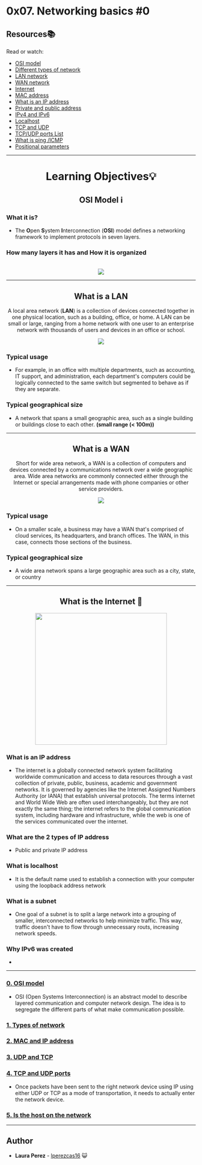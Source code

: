 
# 0x07. Networking basics #0

## Resources:books:
Read or watch:
* [OSI model](https://intranet.hbtn.io/rltoken/ERGikvYsVP3sa9ZdlAAV4w)
* [Different types of network](https://intranet.hbtn.io/rltoken/H2peG3mV1MDDEK9c9FpGjA)
* [LAN network](https://intranet.hbtn.io/rltoken/GLVy5U4Ja4c2BnKYDPwT5Q)
* [WAN network](https://intranet.hbtn.io/rltoken/IghQOBbQi3Y-H82l3s9ERg)
* [Internet](https://intranet.hbtn.io/rltoken/osfQ04v-6oWuX4LdcpMYfQ)
* [MAC address](https://intranet.hbtn.io/rltoken/DjY02-vo10kphmiYSa2Msg)
* [What is an IP address](https://intranet.hbtn.io/rltoken/_pRm6TVS3zWV_cKg51Gn4Q)
* [Private and public address](https://intranet.hbtn.io/rltoken/Tj1tSxadTHv8kS9Q7lzTpQ)
* [IPv4 and IPv6](https://intranet.hbtn.io/rltoken/t9AVXK9jpPJrL5ikz5fvKA)
* [Localhost](https://intranet.hbtn.io/rltoken/uqDHdS73W-CJQakM8vERtQ)
* [TCP and UDP](https://intranet.hbtn.io/rltoken/nOeDjXQrw-N8eFmTBiuzqw)
* [TCP/UDP ports List](https://intranet.hbtn.io/rltoken/gfKJyK0ztzhyNO0SIvVibQ)
* [What is ping /ICMP](https://intranet.hbtn.io/rltoken/OPrB4crHtTLwUynA5YjVNw)
* [Positional parameters](https://intranet.hbtn.io/rltoken/yN_ZinFzBaLXuJhOhKiMfw)

---
<div align="center">

# Learning Objectives:bulb:

## OSI Model :information_source:
</div>

### What it is?
* The **O**pen **S**ystem **I**nterconnection (**OSI**) model defines a networking framework to implement protocols in seven layers.

### How many layers it has and  How it is organized

</br>

<div align="center"><img src="images/iso_layers.jpeg"/>


---

## What is a **LAN**
 A local area network (**LAN**) is a collection of devices connected together in one physical location, such as a building, office, or home. A LAN can be small or large, ranging from a home network with one user to an enterprise network with thousands of users and devices in an office or school.

<img src="images/Lan.jpeg"/>

</div>  

### Typical usage
* For example, in an office with multiple departments, such as accounting, IT support, and administration, each department's computers could be logically connected to the same switch but segmented to behave as if they are separate.
### Typical geographical size
*   A network that spans a small geographic area, such as
 a single building or buildings close to each other. **(small range (< 100m))**

---

<div align="center">

##  What is a **WAN**
 Short for wide area network, a WAN is a collection of computers and devices connected by a communications network over a wide geographic area. Wide area networks are commonly connected either through the Internet or special arrangements made with phone companies or other service providers.

<img src="images/Wan.jpeg"/>
</div>

### Typical usage
* On a smaller scale, a business may have a WAN that's comprised of cloud services, its headquarters, and branch offices. The WAN, in this case, connects those sections of the business.
### Typical geographical size
* A wide area network spans a large geographic area such as a city, state, or country

---
<div align="center">

## What is the Internet :blue_heart:

<img src="images/internet.jpg" width=350/>
</div>

### What is an IP address
* The internet is a globally connected network system facilitating worldwide communication and access to data resources through a vast collection of private, public, business, academic and government networks. It is governed by agencies like the Internet Assigned Numbers Authority (or IANA) that establish universal protocols.
The terms internet and World Wide Web are often used interchangeably, but they are not exactly the same thing; the internet refers to the global communication system, including hardware and infrastructure, while the web is one of the services communicated over the internet.
### What are the 2 types of IP address
* Public and private IP address

### What is localhost
*  It is the default name used to establish a connection with your computer using the loopback address network
### What is a subnet
*  One goal of a subnet is to split a large network into a grouping of smaller, interconnected networks to help minimize traffic. This way, traffic doesn't have to flow through unnecessary routs, increasing network speeds.
### Why IPv6 was created
* 
---

### [0. OSI model](./0-OSI_model)
* OSI (Open Systems Interconnection) is an abstract model to describe layered communication and computer network design. The idea is to segregate the different parts of what make communication possible.


### [1. Types of network](./1-types_of_network)


### [2. MAC and IP address](./2-MAC_and_IP_address)

### [3. UDP and TCP](./3-UDP_and_TCP)

### [4. TCP and UDP ports](./4-TCP_and_UDP_ports)
* Once packets have been sent to the right network device using IP using either UDP or TCP as a mode of transportation, it needs to actually enter the network device.


### [5. Is the host on the network](./5-is_the_host_on_the_network)

---

## Author
* **Laura Perez** - [lperezcas16](https://github.com/lperezcas16) :smiley_cat:
